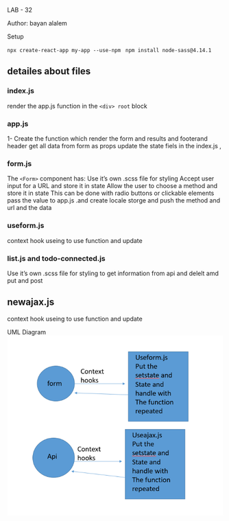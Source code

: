 LAB - 32


Author: bayan alalem

Setup

`npx create-react-app my-app --use-npm ` `npm install node-sass@4.14.1` 

## detailes about files

### index.js
render the app.js function in the `<div> root` block 

### app.js 

1- Create the function which render the form and results and footerand header  get all data from form as props update the state fiels in the index.js ,
### form.js 
The `<Form>` component has:
Use it’s own .scss file for styling
Accept user input for a URL and store it in state
Allow the user to choose a method and store it in state
This can be done with radio buttons or clickable elements
pass the value to app.js .and create locale storge and 
push the method and url and the data
### useform.js 
context hook useing to use function and update 
### list.js and  todo-connected.js 
Use it’s own .scss file for styling
to get information from api 
and delelt amd put and post 
 ## newajax.js 
context hook useing to use function and update 





UML Diagram
![](lab32white.PNG)